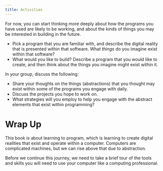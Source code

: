 ```yaml
---
title: Activities
---
```


For now, you can start thinking more deeply about how the programs you have used are likely to be working, and about the kinds of things you may be interested in building in the future.

- Pick a program that you are familiar with, and describe the digital reality that is presented within that software. What *things* do you imagine exist within that software?
- What would you like to build? Describe a program that you would like to create, and then think about the things you imagine might exist within it.

In your group, discuss the following:

- Share your thoughts on the things (abstractions) that you thought may exist within some of the programs you engage with daily.
- Discuss the projects you hope to work on.
- What strategies will you employ to help you engage with the abstract elements that exist within programming?

# Wrap Up

This book is about learning to program, which is learning to create digital realities that exist and operate within a computer. Computers are complicated machines, but we can rise above that due to abstraction.

Before we continue this journey, we need to take a brief tour of the tools and skills you will need to use your computer like a computing professional.
